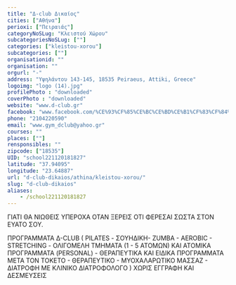```yaml
---
title: "Δ-club Δικαίος"
cities: ["Αθήνα"]
perioxi: ["Πειραιάς"]
categoryNoSLug: "Κλειστού Χώρου"
subcategoriesNoSLug: [""]
categories: ["kleistou-xorou"]
subcategories: [""]
organisationid: ""
organisation: ""
orgurl: "-"
address: "Υψηλάντου 143-145, 18535 Peiraeus, Attiki, Greece"
logoimg: "logo (14).jpg"
profilePhoto : "downloaded"
coverPhoto : "downloaded"
website: "www.d-club.gr"
facebook: "www.facebook.com/%CE%93%CF%85%CE%BC%CE%BD%CE%B1%CF%83%CF%84%CE%AE%CF%81%CE%B9%CE%BF-%CE%94-Club-%CE%94%CE%B9%CE%BA%CE%B1%CE%AF%CE%BF%CF%82/498112743584880"
phone: "2104220590"
email: "www.gym_dclub@yahoo.gr"
courses: ""
places: [""]
rensponsibles: ""
zipcode: ["18535"]
UID: "school221120181827"
latitude: "37.94095"
longitude: "23.64887"
url: "d-club-dikaios/athina/kleistou-xorou/"
slug: "d-club-dikaios"
aliases:
    - /school221120181827
---
```



ΓΙΑΤΙ ΘΑ ΝΙΩΘΕΙΣ ΥΠΕΡΟΧΑ ΟΤΑΝ ΞΕΡΕΙΣ ΟΤΙ ΦΕΡΕΣΑΙ ΣΩΣΤΑ ΣΤΟΝ ΕΥΑΤΟ ΣΟΥ.

ΠΡΟΓΡΑΜΜΑΤΑ Δ-CLUB ( PILATES - ΣΟΥΗΔΙΚΗ- ZUMBA - AEROBIC - STRETCHING - ΟΛΙΓΟΜΕΛΗ ΤΜΗΜΑΤΑ (1 - 5 ΑΤΟΜΩΝ) ΚΑΙ ΑΤΟΜΙΚΑ ΠΡΟΓΡΑΜΜΑΤΑ (PERSONAL) - ΘΕΡΑΠΕΥΤΙΚΑ ΚΑΙ ΕΙΔΙΚΑ ΠΡΟΓΡΑΜΜΑΤΑ ΜΕΤΑ ΤΟΝ ΤΟΚΕΤΟ - ΘΕΡΑΠΕΥΤΙΚΟ - ΜΥΟΧΑΛΑΡΩΤΙΚΟ ΜΑΣΣΑΖ - ΔΙΑΤΡΟΦΗ ΜΕ ΚΛΙΝΙΚΟ ΔΙΑΤΡΟΦΟΛΟΓΟ ) ΧΩΡΙΣ ΕΓΓΡΑΦΗ ΚΑΙ ΔΕΣΜΕΥΣΕΙΣ